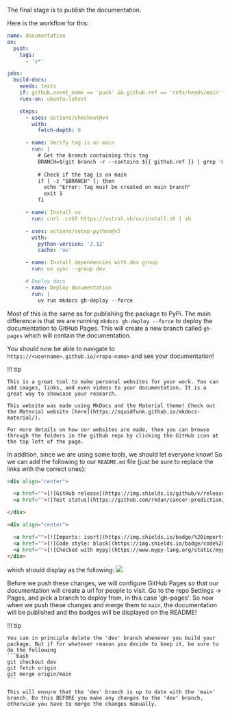 The final stage is to publish the documentation.

Here is the workflow for this:
```yaml
name: documentation
on:
  push:
    tags:
      - 'v*'

jobs:
  build-docs:
    needs: tests
    if: github.event_name == 'push' && github.ref == 'refs/heads/main'
    runs-on: ubuntu-latest

    steps:
      - uses: actions/checkout@v4
        with:
          fetch-depth: 0

      - name: Verify tag is on main
        run: |
          # Get the branch containing this tag
          BRANCH=$(git branch -r --contains ${{ github.ref }} | grep 'main' || true)
          
          # Check if the tag is on main
          if [ -z "$BRANCH" ]; then
            echo "Error: Tag must be created on main branch"
            exit 1
          fi

      - name: Install uv
        run: curl -LsSf https://astral.sh/uv/install.sh | sh

      - uses: actions/setup-python@v5
        with:
          python-version: '3.12'
          cache: 'uv'

      - name: Install dependencies with dev group
        run: uv sync --group dev

      # Deploy docs
      - name: Deploy documentation
        run: |
          uv run mkdocs gh-deploy --force
```

Most of this is the same as for publishing the package to PyPi. The main difference is that we are running `mkdocs gh-deploy --force` to deploy the documentation to GitHub Pages. This will create a new branch called `gh-pages` which will contain the documentation.

You should now be able to navigate to `https://<username>.github.io/<repo-name>` and see your documentation!

!!! tip

    This is a great tool to make personal websites for your work. You can add images, links, and even videos to your documentation. It is a great way to showcase your research.

    This website was made using MkDocs and the Material theme! Check out the Material website [here](https://squidfunk.github.io/mkdocs-material/).

    For more details on how our websites are made, then you can browse through the folders in the github repo by clicking the GitHub icon at the top left of the page.

In addition, since we are using some tools, we should let everyone know! So we can add the following to our `README.md` file (just be sure to replace the links with the correct ones):
```html
<div align="center">

  <a href="">[![GitHub release](https://img.shields.io/github/v/release/rkdan/cancer-prediction?include_prereleases)](https://GitHub.com/rkdan/cancer-prediction/releases)</a>
  <a href="">![Test status](https://github.com/rkdan/cancer-prediction/actions/workflows/tests.yml/badge.svg?branch=dev)</a>

</div>

<div align="center">

  <a href="">[![Imports: isort](https://img.shields.io/badge/%20imports-isort-%231674b1?style=flat&labelColor=ef8336)](https://pycqa.github.io/isort/)</a>
  <a href="">[![Code style: black](https://img.shields.io/badge/code%20style-black-000000.svg)](https://github.com/psf/black)</a>
  <a href="">[![Checked with mypy](https://www.mypy-lang.org/static/mypy_badge.svg)](https://mypy-lang.org/)</a>
</div>
```

which should display as the following:
![](../imgs/badges.png)

Before we push these changes, we will configure GitHub Pages so that our documentation will create a url for people to visit. Go to the repo Settings -> Pages, and pick a branch to deploy from, in this case 'gh-pages'. So now when we push these changes and merge them to `main`, the documentation will be published and the badges will be displayed on the README!

!!! tip

    You can in principle delete the 'dev' branch whenever you build your package. But if for whatever reason you decide to keep it, be sure to do the following
    ```bash
    git checkout dev
    git fetch origin
    git merge origin/main
    ```

    This will ensure that the 'dev' branch is up to date with the 'main' branch. Do this BEFORE you make any changes to the 'dev' branch, otherwise you have to merge the changes manually.